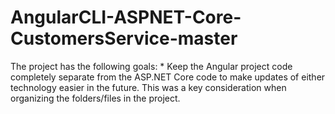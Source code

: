 # AngularCLI-ASPNET-Core-CustomersService-master
The project has the following goals:  * Keep the Angular project code completely separate from the ASP.NET Core code to make updates of either technology easier in the future. This was a key consideration when organizing the folders/files in the project.
